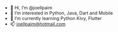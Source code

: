 - 👋 Hi, I’m @joellpaim
- 👀 I’m interested in Python, Java, Dart and Mobile
- 🌱 I’m currently learning Python Kivy, Flutter
- 📫 joellpaim@hotmail.com

<!---
joellpaim/joellpaim is a ✨ special ✨ repository because its `README.md` (this file) appears on your GitHub profile.
You can click the Preview link to take a look at your changes.
--->

